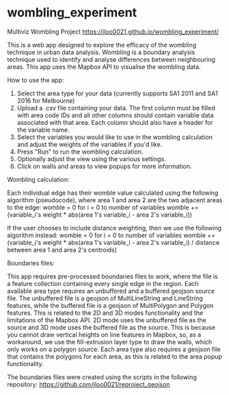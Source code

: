 # wombling_experiment

Multiviz Wombling Project
https://jloo0021.github.io/wombling_experiment/

This is a web app designed to explore the efficacy of the wombling technique in urban data analysis. Wombling is a boundary analysis technique used to identify and analyse differences between neighbouring areas. This app uses the Mapbox API to visualise the wombling data.

How to use the app:

1. Select the area type for your data (currently supports SA1 2011 and SA1 2016 for Melbourne)
2. Upload a .csv file containing your data. The first column must be filled with area code IDs and all other columns should contain variable data associated with that area. Each column should also have a header for the variable name.
3. Select the variables you would like to use in the wombling calculation and adjust the weights of the variables if you'd like.
4. Press "Run" to run the wombling calculation.
5. Optionally adjust the view using the various settings.
6. Click on walls and areas to view popups for more information.

Wombling calculation:

Each individual edge has their womble value calculated using the following algorithm (pseudocode), where area 1 and area 2 are the two adjacent areas to the edge:
womble = 0
for i = 0 to number of variables
  womble += (variable_i's weight * abs(area 1's variable_i - area 2's variable_i))

If the user chooses to include distance weighting, then we use the following algorithm instead:
womble = 0
for i = 0 to number of variables
  womble += (variable_i's weight * abs(area 1's variable_i - area 2's variable_i) / distance between area 1 and area 2's centroids)
  
Boundaries files:

This app requires pre-processed boundaries files to work, where the file is a feature collection containing every single edge in the region. Each available area type requires an unbuffered and a buffered geojson source file. The unbuffered file is a geojson of MultiLineString and LineString features, while the buffered file is a geojson of MultiPolygon and Polygon features.
This is related to the 2D and 3D modes functionality and the limitations of the Mapbox API. 2D mode uses the unbuffered file as the source and 3D mode uses the buffered file as the source. This is because you cannot draw vertical heights on line features in Mapbox, so, as a workaround, we use the fill-extrusion layer type to draw the walls, which only works on a polygon source.
Each area type also requires a geojson file that contains the polygons for each area, as this is related to the area popup functionality.

The boundaries files were created using the scripts in the following repository: https://github.com/jloo0021/reproject_geojson

